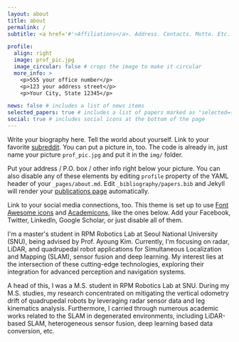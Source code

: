 ```yaml
---
layout: about
title: about
permalink: /
subtitle: <a href='#'>Affiliations</a>. Address. Contacts. Motto. Etc.

profile:
  align: right
  image: prof_pic.jpg
  image_circular: false # crops the image to make it circular
  more_info: >
    <p>555 your office number</p>
    <p>123 your address street</p>
    <p>Your City, State 12345</p>

news: false # includes a list of news items
selected_papers: true # includes a list of papers marked as "selected={true}"
social: true # includes social icons at the bottom of the page
---
```


Write your biography here. Tell the world about yourself. Link to your favorite [subreddit](http://reddit.com). You can put a picture in, too. The code is already in, just name your picture `prof_pic.jpg` and put it in the `img/` folder.

Put your address / P.O. box / other info right below your picture. You can also disable any of these elements by editing `profile` property of the YAML header of your `_pages/about.md`. Edit `_bibliography/papers.bib` and Jekyll will render your [publications page](/al-folio/publications/) automatically.

Link to your social media connections, too. This theme is set up to use [Font Awesome icons](https://fontawesome.com/) and [Academicons](https://jpswalsh.github.io/academicons/), like the ones below. Add your Facebook, Twitter, LinkedIn, Google Scholar, or just disable all of them.


I'm a master's student in RPM Robotics Lab at Seoul National University (SNU), being advised by Prof. Ayoung Kim. Currently, I'm focusing on radar, LiDAR, and quadrupedal robot applications for Simultaneous Localization and Mapping (SLAM), sensor fusion and deep learning. My interest lies at the intersection of these cutting-edge technologies, exploring their integration for advanced perception and navigation systems.

A head of this, I was a M.S. student in RPM Robotics Lab at SNU. During my M.S. studies, my research concentrated on mitigating the vertical odometry drift of quadrupedal robots by leveraging radar sensor data and leg kinematics analysis. Furthermore, I carried through numerous academic works related to the SLAM in degenerated environments, including LiDAR-based SLAM, heterogeneous sensor fusion, deep learning based data conversion, etc.
